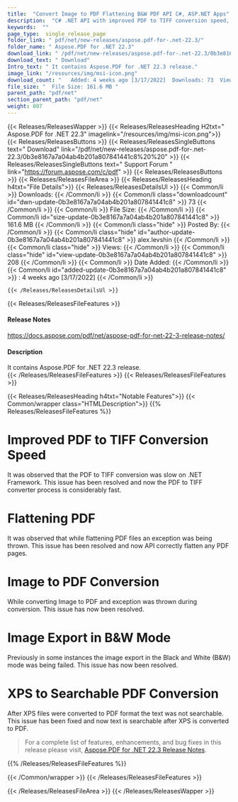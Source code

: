 ```yaml
---
title:  "Convert Image to PDF Flattening B&W PDF API C#, ASP.NET Apps"
description:  "C# .NET API with improved PDF to TIFF conversion speed, flattening PDF, convert image to PDF, XPS to PDF (searchable), export image in black & white (B&W) mode."
keywords:  ""
page_type:  single_release_page
folder_link: " pdf/net/new-releases/aspose.pdf-for-.net-22.3/"
folder_name: " Aspose.PDF for .NET 22.3"
download_link: " /pdf/net/new-releases/aspose.pdf-for-.net-22.3/0b3e8167a7a04ab4b201a807841441c8"
download_text: " Download"
Intro_text: " It contains Aspose.PDF for .NET 22.3 release."
image_link: "/resources/img/msi-icon.png"
download_count: "   Added: 4 weeks ago [3/17/2022]  Downloads: 73  Views: 207"
file_size: "  File Size: 161.6 MB "
parent_path: "pdf/net"
section_parent_path: "pdf/net"
weight: 807
---
```


{{< Releases/ReleasesWapper >}}
  {{< Releases/ReleasesHeading H2txt=" Aspose.PDF for .NET 22.3" imagelink="/resources/img/msi-icon.png">}}
  {{< Releases/ReleasesButtons >}}
    {{< Releases/ReleasesSingleButtons text=" Download" link="/pdf/net/new-releases/aspose.pdf-for-.net-22.3/0b3e8167a7a04ab4b201a807841441c8%20%20" >}}
    {{< Releases/ReleasesSingleButtons text=" Support Forum " link="https://forum.aspose.com/c/pdf" >}}
  {{< Releases/ReleasesButtons >}}
  {{< Releases/ReleasesFileArea >}}
    {{< Releases/ReleasesHeading h4txt="File Details">}}
    {{< Releases/ReleasesDetailsUl >}}
            {{< Common/li  >}} Downloads: {{< /Common/li >}} 
      {{< Common/li class="downloadcount" id="dwn-update-0b3e8167a7a04ab4b201a807841441c8" >}} 73 {{< /Common/li >}} 
      {{< Common/li  >}} File Size: {{< /Common/li >}} 
      {{< Common/li id="size-update-0b3e8167a7a04ab4b201a807841441c8" >}} 161.6 MB {{< /Common/li >}} 
      {{< Common/li  class="hide" >}} Posted By: {{< /Common/li >}} 
      {{< Common/li class="hide" id="author-update-0b3e8167a7a04ab4b201a807841441c8" >}} alex.levshin {{< /Common/li >}} 
      {{< Common/li class="hide"  >}} Views: {{< /Common/li >}} 
      {{< Common/li class="hide" id="view-update-0b3e8167a7a04ab4b201a807841441c8" >}} 208 {{< /Common/li >}} 
      {{< Common/li  >}} Date Added: {{< /Common/li >}} 
      {{< Common/li id="added-update-0b3e8167a7a04ab4b201a807841441c8" >}} : 4 weeks ago [3/17/2022] {{< /Common/li >}} 

    {{< /Releases/ReleasesDetailsUl >}}

  {{< Releases/ReleasesFileFeatures >}}
      <h4>Release Notes</h4><div><a href="https://docs.aspose.com/pdf/net/aspose-pdf-for-net-22-3-release-notes/">https://docs.aspose.com/pdf/net/aspose-pdf-for-net-22-3-release-notes/</a></div><h4>Description</h4><div class="HTMLDescription">It contains Aspose.PDF for .NET 22.3 release.</div>
  {{< /Releases/ReleasesFileFeatures >}}
  {{< Releases/ReleasesFileFeatures >}}

{{< Releases/ReleasesHeading h4txt="Notable Features">}}
{{< Common/wrapper class="HTMLDescription">}}
{{% Releases/ReleasesFileFeatures %}}

# Improved PDF to TIFF Conversion Speed

It was observed that the PDF to TIFF conversion was slow on .NET Framework. This issue has been resolved and now the PDF to TIFF converter process is considerably fast.

# Flattening PDF

It was observed that while flattening PDF files an exception was being thrown. This issue has been resolved and now API correctly flatten any PDF pages.

# Image to PDF Conversion

While converting Image to PDF and exception was thrown during conversion. This issue has now been resolved.

# Image Export in B&W Mode

Previously in some instances the image export in the Black and White (B&W) mode was being failed. This issue has now been resolved.

# XPS to Searchable PDF Conversion

After XPS files were converted to PDF format the text was not searchable. This issue has been fixed and now text is searchable after XPS is converted to PDF.

> For a complete list of features, enhancements, and bug fixes in this release please visit, [Aspose.PDF for .NET 22.3 Release Notes](https://docs.aspose.com/pdf/net/aspose-pdf-for-net-22-3-release-notes/).

{{% /Releases/ReleasesFileFeatures %}}

{{< /Common/wrapper >}}
{{< /Releases/ReleasesFileFeatures >}}

{{< /Releases/ReleasesFileArea >}}
{{< /Releases/ReleasesWapper >}}
